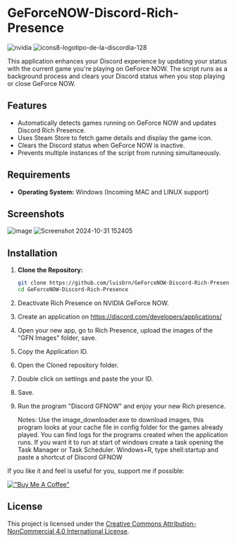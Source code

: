 # GeForceNOW-Discord-Rich-Presence
![nvidia](https://github.com/user-attachments/assets/f01b9e5e-4cf4-4178-b39e-8719590c5f7c)
![icons8-logotipo-de-la-discordia-128](https://github.com/user-attachments/assets/5c3b161c-b062-4430-93c0-4433c472ce87)

This application enhances your Discord experience by updating your status with the current game you're playing on GeForce NOW. The script runs as a background process and clears your Discord status when you stop playing or close GeForce NOW.

Features
--------

-   Automatically detects games running on GeForce NOW and updates Discord Rich Presence.
-   Uses Steam Store to fetch game details and display the game icon.
-   Clears the Discord status when GeForce NOW is inactive.
-   Prevents multiple instances of the script from running simultaneously.

## Requirements

- **Operating System:** Windows (Incoming MAC and LINUX support)
## Screenshots
![image](https://github.com/user-attachments/assets/7a784c98-6da0-4ee2-b6d9-075e4c64e36a)
![Screenshot 2024-10-31 152405](https://github.com/user-attachments/assets/94b507d9-b751-4989-abad-7ebaa087cfb3)

## Installation

1. **Clone the Repository:**

   ```bash
   git clone https://github.com/luisbrn/GeForceNOW-Discord-Rich-Presence.git
   cd GeForceNOW-Discord-Rich-Presence
2. Deactivate Rich Presence on NVIDIA GeForce NOW.
3. Create an application on https://discord.com/developers/applications/
4. Open your new app, go to Rich Presence, upload the images of the "GFN Images" folder, save.
5. Copy the Application ID.
6. Open the Cloned repository folder.
7. Double click on settings and paste the your ID.
8. Save.
9. Run the program "Discord GFNOW" and enjoy your new Rich presence.

   Notes: Use the image_downloader.exe to download images, this program looks at your cache file in config folder for the games already played.
You can find logs for the programs created when the application runs.
If you want it to run at start of windows create a task opening the Task Manager or Task Scheduler.
Windows+R, type shell:startup and paste a shortcut of Discord GFNOW


If you like it and feel is useful for you, support me if possible:

[!["Buy Me A Coffee"](https://www.buymeacoffee.com/assets/img/custom_images/orange_img.png)](https://buymeacoffee.com/luisbrn)

   
## License

This project is licensed under the [Creative Commons Attribution-NonCommercial 4.0 International License](https://creativecommons.org/licenses/by-nc/4.0/).

